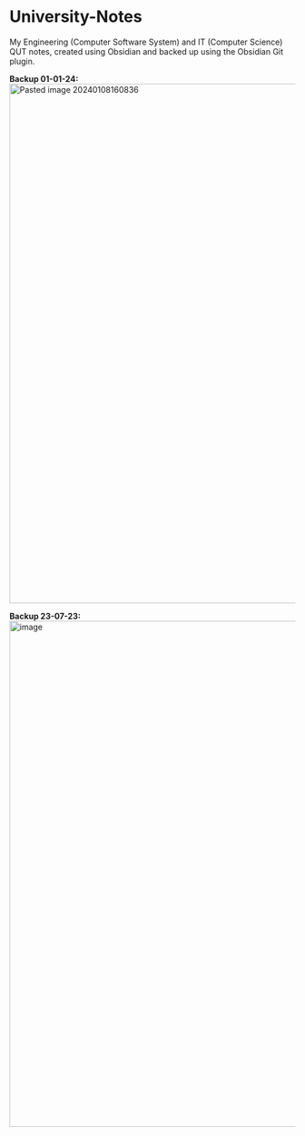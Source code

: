 # University-Notes
My Engineering (Computer Software System) and IT (Computer Science) QUT notes, created using Obsidian and backed up using the Obsidian Git plugin.  <br>

**Backup 01-01-24:**
<img width="914" alt="Pasted image 20240108160836" src="https://github.com/AshCashh/University-Notes/assets/100546697/aa2cc5fb-b912-4cbf-aa24-00acb6d17189">

**Backup 23-07-23:**
<img width="890" alt="image" src="https://github.com/Asha-Saunders/University-Notes/assets/100546697/39850558-1ae5-4c22-9c39-8c5bf79ce3db">  <br>
